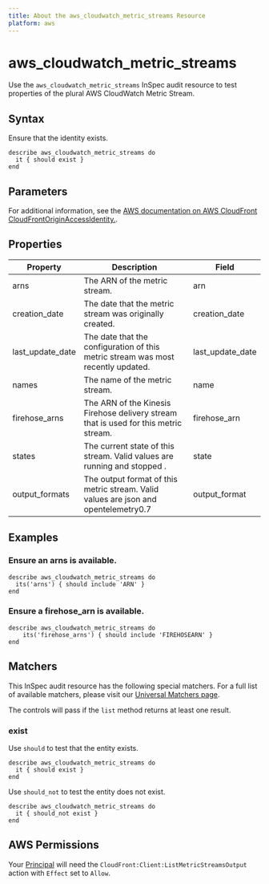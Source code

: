 ```yaml
---
title: About the aws_cloudwatch_metric_streams Resource
platform: aws
---
```


# aws_cloudwatch_metric_streams

Use the `aws_cloudwatch_metric_streams` InSpec audit resource to test properties of the plural AWS CloudWatch Metric Stream.

## Syntax

Ensure that the identity exists.

    describe aws_cloudwatch_metric_streams do
      it { should exist }
    end

## Parameters

For additional information, see the [AWS documentation on AWS CloudFront CloudFrontOriginAccessIdentity.](https://docs.aws.amazon.com/AmazonCloudWatch/latest/monitoring/CloudWatch-metric-streams-monitoring.html).

## Properties

| Property | Description | Field | 
| --- | --- | --- |
| arns | The ARN of the metric stream. | arn |
| creation_date | The date that the metric stream was originally created. | creation_date |
| last_update_date | The date that the configuration of this metric stream was most recently updated. | last_update_date |
| names | The name of the metric stream.| name |
| firehose_arns | The ARN of the Kinesis Firehose delivery stream that is used for this metric stream. | firehose_arn |
| states | The current state of this stream. Valid values are running and stopped . | state |
| output_formats | The output format of this metric stream. Valid values are json and opentelemetry0.7 | output_format |



## Examples

### Ensure an arns is available.
    describe aws_cloudwatch_metric_streams do
      its('arns') { should include 'ARN' }
    end

### Ensure a firehose_arn is available.
    describe aws_cloudwatch_metric_streams do
        its('firehose_arns') { should include 'FIREHOSEARN' }
    end

## Matchers

This InSpec audit resource has the following special matchers. For a full list of available matchers, please visit our [Universal Matchers page](https://www.inspec.io/docs/reference/matchers/).

The controls will pass if the `list` method returns at least one result.

### exist

Use `should` to test that the entity exists.

    describe aws_cloudwatch_metric_streams do
      it { should exist }
    end

Use `should_not` to test the entity does not exist.

    describe aws_cloudwatch_metric_streams do
      it { should_not exist }
    end

## AWS Permissions

Your [Principal](https://docs.aws.amazon.com/IAM/latest/UserGuide/intro-structure.html#intro-structure-principal) will need the `CloudFront:Client:ListMetricStreamsOutput` action with `Effect` set to `Allow`.